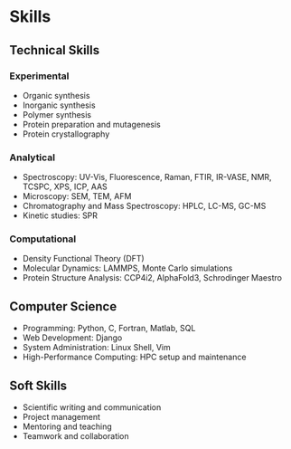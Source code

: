 # Skills

## Technical Skills
### Experimental
- Organic synthesis
- Inorganic synthesis
- Polymer synthesis
- Protein preparation and mutagenesis
- Protein crystallography

### Analytical
- Spectroscopy: UV-Vis, Fluorescence, Raman, FTIR, IR-VASE, NMR, TCSPC, XPS, ICP, AAS
- Microscopy: SEM, TEM, AFM
- Chromatography and Mass Spectroscopy: HPLC, LC-MS, GC-MS
- Kinetic studies: SPR

### Computational
- Density Functional Theory (DFT)
- Molecular Dynamics: LAMMPS, Monte Carlo simulations
- Protein Structure Analysis: CCP4i2, AlphaFold3, Schrodinger Maestro

## Computer Science
- Programming: Python, C, Fortran, Matlab, SQL
- Web Development: Django
- System Administration: Linux Shell, Vim
- High-Performance Computing: HPC setup and maintenance

## Soft Skills
- Scientific writing and communication
- Project management
- Mentoring and teaching
- Teamwork and collaboration
